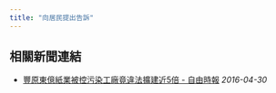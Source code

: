 ```yaml
---
title: "向居民提出告訴"
---
```



## 相關新聞連結
- [豐原東億紙業被控污染工廠竟違法擴建近5倍 - 自由時報](http://news.ltn.com.tw/news/life/breakingnews/1681730)
  *2016-04-30*
